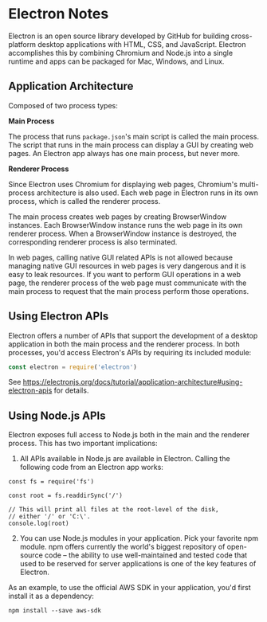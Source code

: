 # Electron Notes

Electron is an open source library developed by GitHub for building cross-platform desktop applications with HTML, CSS, and JavaScript. Electron accomplishes this by combining Chromium and Node.js into a single runtime and apps can be packaged for Mac, Windows, and Linux.


## Application Architecture

Composed of two process types:

**Main Process**

The process that runs `package.json`'s main script is called the main process. The script that runs in the main process can display a GUI by creating web pages. An Electron app always has one main process, but never more.

**Renderer Process**

Since Electron uses Chromium for displaying web pages, Chromium's multi-process architecture is also used. Each web page in Electron runs in its own process, which is called the renderer process.

The main process creates web pages by creating BrowserWindow instances. Each BrowserWindow instance runs the web page in its own renderer process. When a BrowserWindow instance is destroyed, the corresponding renderer process is also terminated.

In web pages, calling native GUI related APIs is not allowed because managing native GUI resources in web pages is very dangerous and it is easy to leak resources. If you want to perform GUI operations in a web page, the renderer process of the web page must communicate with the main process to request that the main process perform those operations.


## Using Electron APIs

Electron offers a number of APIs that support the development of a desktop application in both the main process and the renderer process. In both processes, you'd access Electron's APIs by requiring its included module:

```js
const electron = require('electron')
```

See https://electronjs.org/docs/tutorial/application-architecture#using-electron-apis for details.


## Using Node.js APIs

Electron exposes full access to Node.js both in the main and the renderer process. This has two important implications:

1) All APIs available in Node.js are available in Electron. Calling the following code from an Electron app works:

```
const fs = require('fs')

const root = fs.readdirSync('/')

// This will print all files at the root-level of the disk,
// either '/' or 'C:\'.
console.log(root)
```

2) You can use Node.js modules in your application. Pick your favorite npm module. npm offers currently the world's biggest repository of open-source code – the ability to use well-maintained and tested code that used to be reserved for server applications is one of the key features of Electron.

As an example, to use the official AWS SDK in your application, you'd first install it as a dependency:

```
npm install --save aws-sdk
```
